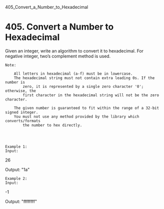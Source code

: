 405_Convert_a_Number_to_Hexadecimal
# 405. Convert a Number to Hexadecimal

Given an integer, write an algorithm to convert it to hexadecimal. For negative integer, two’s
        complement method is used.
    

    Note:
    
        All letters in hexadecimal (a-f) must be in lowercase.
        The hexadecimal string must not contain extra leading 0s. If the number is
            zero, it is represented by a single zero character '0'; otherwise, the
            first character in the hexadecimal string will not be the zero character.
        
        The given number is guaranteed to fit within the range of a 32-bit signed integer.
        You must not use any method provided by the library which converts/formats
            the number to hex directly.
        
    
    

    Example 1:
    Input:
26

Output:
"1a"

    

    Example 2:
    Input:
-1

Output:
"ffffffff"